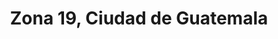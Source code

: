 ---
title: Zona 19, Ciudad de Guatemala
url: /zona-19-ciudad-de-guatemala/
latitude: 14.649
longitude: -90.591
---
